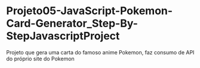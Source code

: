 # Projeto05-JavaScript-Pokemon-Card-Generator_Step-By-StepJavascriptProject
Projeto que gera uma carta do famoso anime Pokemon, faz consumo de API do próprio site do Pokemon 
